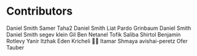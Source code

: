 # Contributors

Daniel Smith
Samer Taha2
Daniel Smith
Liat Pardo Grinbaum
Daniel Smith
Daniel Smith
segev klein
Gil Ben Netanel
Tofik Saliba
Shirtol
Benjamin Rotlevy
Yanir Itzhak
Eden Kricheli ✌🏼
Itamar Shmaya
avishai-peretz
Ofer Tauber
